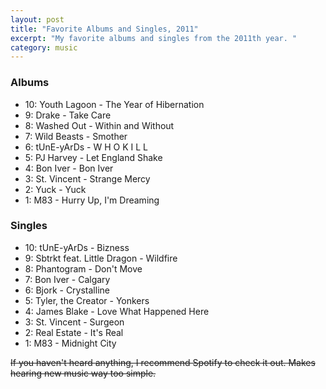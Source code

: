 ```yaml
---
layout: post
title: "Favorite Albums and Singles, 2011"
excerpt: "My favorite albums and singles from the 2011th year. "
category: music
---
```


### Albums

- 10: Youth Lagoon - The Year of Hibernation
- 9: Drake - Take Care
- 8: Washed Out - Within and Without
- 7: Wild Beasts - Smother
- 6: tUnE-yArDs - W H O K I L L
- 5: PJ Harvey - Let England Shake
- 4: Bon Iver - Bon Iver
- 3: St. Vincent - Strange Mercy
- 2: Yuck - Yuck
- 1: M83 - Hurry Up, I'm Dreaming

### Singles

- 10: tUnE-yArDs - Bizness
- 9: Sbtrkt feat. Little Dragon - Wildfire
- 8: Phantogram - Don't Move
- 7: Bon Iver - Calgary
- 6: Bjork - Crystalline
- 5: Tyler, the Creator - Yonkers
- 4: James Blake - Love What Happened Here
- 3: St. Vincent - Surgeon
- 2: Real Estate - It's Real
- 1: M83 - Midnight City

~~If you haven't heard anything, I recommend Spotify to check it out. Makes hearing new music way too simple.~~
